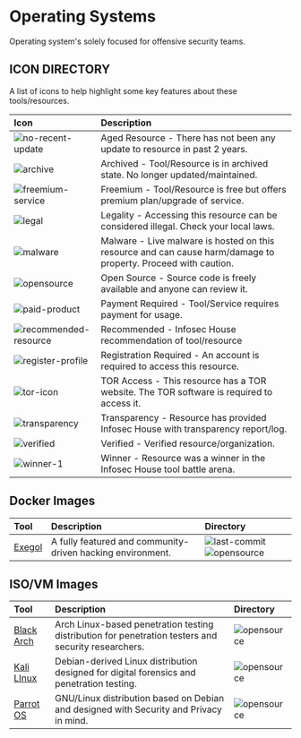# Operating Systems

Operating system's solely focused for offensive security teams.

## ICON DIRECTORY

A list of icons to help highlight some key features about these tools/resources.

| Icon | Description |
| :--- | :--- |
| ![no-recent-update](https://raw.githubusercontent.com/InfosecHouse/InfosecHouse/main/icons/no-recent-update.png) | Aged Resource - There has not been any update to resource in past 2 years. |
| ![archive](https://raw.githubusercontent.com/InfosecHouse/InfosecHouse/main/icons/archive.png) | Archived - Tool/Resource is in archived state. No longer updated/maintained. |
| ![freemium-service](https://raw.githubusercontent.com/InfosecHouse/InfosecHouse/main/icons/freemium-service.png) | Freemium - Tool/Resource is free but offers premium plan/upgrade of service. |
| ![legal](https://raw.githubusercontent.com/InfosecHouse/InfosecHouse/main/icons/legal.png) | Legality - Accessing this resource can be considered illegal. Check your local laws. |
| ![malware](https://raw.githubusercontent.com/InfosecHouse/InfosecHouse/main/icons/malware.png) | Malware - Live malware is hosted on this resource and can cause harm/damage to property. Proceed with caution. |
| ![opensource](https://raw.githubusercontent.com/InfosecHouse/InfosecHouse/main/icons/opensource.png) | Open Source - Source code is freely available and anyone can review it. |
| ![paid-product](https://raw.githubusercontent.com/InfosecHouse/InfosecHouse/main/icons/paid-product.png) | Payment Required - Tool/Service requires payment for usage. |
| ![recommended-resource](https://raw.githubusercontent.com/InfosecHouse/InfosecHouse/main/icons/recommended-resource.png) | Recommended - Infosec House recommendation of tool/resource |
| ![register-profile](https://raw.githubusercontent.com/InfosecHouse/InfosecHouse/main/icons/register-profile.png) | Registration Required - An account is required to access this resource. |
| ![tor-icon](https://raw.githubusercontent.com/InfosecHouse/InfosecHouse/main/icons/tor-icon.png) | TOR Access - This resource has a TOR website. The TOR software is required to access it. |
| ![transparency](https://raw.githubusercontent.com/InfosecHouse/InfosecHouse/main/icons/transparency.png) | Transparency - Resource has provided Infosec House with transparency report/log. |
| ![verified](https://raw.githubusercontent.com/InfosecHouse/InfosecHouse/main/icons/verified.png) | Verified - Verified resource/organization. |
| ![winner-1](https://raw.githubusercontent.com/InfosecHouse/InfosecHouse/main/icons/winner.png) | Winner - Resource was a winner in the Infosec House tool battle arena. |

## Docker Images

| Tool | Description | Directory |
| :--- | :--- | :--- |
| [Exegol](https://github.com/ShutdownRepo/Exegol) | A fully featured and community-driven hacking environment. | ![last-commit](https://img.shields.io/github/last-commit/ShutdownRepo/Exegol?color=947cb0&style=flat-square) ![opensource](https://raw.githubusercontent.com/InfosecHouse/InfosecHouse/main/icons/opensource.png) |

## ISO/VM Images

| Tool | Description | Directory |
| :--- | :--- | :--- |
| [Black Arch](https://www.blackarch.org/) | Arch Linux-based penetration testing distribution for penetration testers and security researchers. | ![opensource](https://raw.githubusercontent.com/InfosecHouse/InfosecHouse/main/icons/opensource.png) |
| [Kali LInux](https://www.kali.org/get-kali/) | Debian-derived Linux distribution designed for digital forensics and penetration testing. | ![opensource](https://raw.githubusercontent.com/InfosecHouse/InfosecHouse/main/icons/opensource.png) |
| [Parrot OS](https://www.parrotsec.org/) | GNU/Linux distribution based on Debian and designed with Security and Privacy in mind. | ![opensource](https://raw.githubusercontent.com/InfosecHouse/InfosecHouse/main/icons/opensource.png) |



